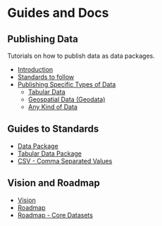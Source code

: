 # Guides and Docs

## Publishing Data

Tutorials on how to publish data as data packages.

* [Introduction][intro]
* [Standards to follow][faq]
* [Publishing Specific Types of Data][intro]
  * [Tabular Data][tabular]
  * [Geospatial Data (Geodata)][geodata]
  * [Any Kind of Data][any]

[intro]: /doc/publish
[faq]: /doc/publish-faq
[tabular]: /doc/publish-tabular
[geodata]: /doc/publish-geo
[any]: /doc/publish-any

## Guides to Standards

* [Data Package][dp]
* [Tabular Data Package][tabular]
* [CSV - Comma Separated Values][csv]

[dp]: /doc/data-package
[tabular]: /doc/tabular-data-package
[csv]: /doc/csv

## Vision and Roadmap

* [Vision](/vision)
* [Roadmap](/roadmap)
* [Roadmap - Core Datasets](/roadmap/core-datasets)

